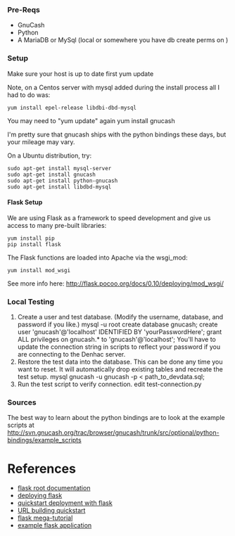 <h3>Pre-Reqs</h3>

- GnuCash
- Python
- A MariaDB or MySql (local or somewhere you have db create perms on )

<h3>Setup</h3>

Make sure your host is up to date first
	yum update

Note, on a Centos server with mysql added during the install process all I had to do was:

    yum install epel-release libdbi-dbd-mysql
You may need to "yum update" again
	yum install gnucash

I'm pretty sure that gnucash ships with the python bindings these days, but your mileage may vary.
    
On a Ubuntu distribution, try:
    
    sudo apt-get install mysql-server
    sudo apt-get install gnucash
    sudo apt-get install python-gnucash
    sudo apt-get install libdbd-mysql

<h4>Flask Setup</h4>

We are using Flask as a framework to speed development and give us access to many pre-built libraries:

    yum install pip
    pip install flask

The Flask functions are loaded into Apache via the wsgi_mod:

    yum install mod_wsgi

See more info here:  http://flask.pocoo.org/docs/0.10/deploying/mod_wsgi/


<h3>Local Testing</h3>

1. Create a user and test database.
(Modify the username, database, and password if you like.)
        mysql -u root
        create database gnucash;
        create user 'gnucash'@'localhost' IDENTIFIED BY 'yourPasswordHere';
        grant ALL privileges on gnucash.* to 'gnucash'@'localhost';
You'll have to update the connection string in scripts to reflect your password if you are connecting to the Denhac server.
2. Restore the test data into the database.
This can be done any time you want to reset.  It will automatically drop existing tables and recreate the test setup.
        mysql gnucash -u gnucash -p < path_to_devdata.sql;
3. Run the test script to verify connection.
        edit test-connection.py
    
<h3>Sources</h3>
    
The best way to learn about the python bindings are to look at the example scripts at http://svn.gnucash.org/trac/browser/gnucash/trunk/src/optional/python-bindings/example_scripts
  

# References

* [flask root documentation](http://flask.pocoo.org/docs/0.10)
* [deploying flask](http://flask.pocoo.org/docs/0.10/deploying/)
* [quickstart deployment with flask](http://flask.pocoo.org/docs/0.10/quickstart/#quickstart-deployment)
* [URL building quickstart](http://flask.pocoo.org/docs/0.10/quickstart/#url-building)
* [flask mega-tutorial](http://blog.miguelgrinberg.com/post/the-flask-mega-tutorial-part-i-hello-world)
* [example flask application](https://github.com/mitsuhiko/flask/blob/master/examples/flaskr/flaskr.py)
